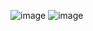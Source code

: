 ![image](https://user-images.githubusercontent.com/36649115/41814115-20145b02-76f9-11e8-85f5-8530953ebc84.png)
![image](https://user-images.githubusercontent.com/36649115/41814118-2d42ca02-76f9-11e8-8f00-a384d991e0d7.png)
